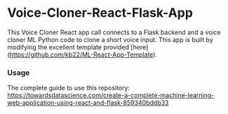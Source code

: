 # Voice-Cloner-React-Flask-App
This Voice Cloner React app call connects to a Flask backend and a voice cloner ML Python code to clone a short voice input. This app is built by modifying the excellent template provided [here] (https://github.com/kb22/ML-React-App-Template).

### Usage
The complete guide to use this repository: https://towardsdatascience.com/create-a-complete-machine-learning-web-application-using-react-and-flask-859340bddb33
